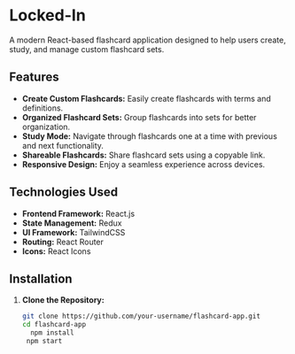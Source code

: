 # Locked-In 

A modern React-based flashcard application designed to help users create, study, and manage custom flashcard sets. 

## Features

- **Create Custom Flashcards:** Easily create flashcards with terms and definitions.
- **Organized Flashcard Sets:** Group flashcards into sets for better organization.
- **Study Mode:** Navigate through flashcards one at a time with previous and next functionality.
- **Shareable Flashcards:** Share flashcard sets using a copyable link.
- **Responsive Design:** Enjoy a seamless experience across devices.

## Technologies Used

- **Frontend Framework:** React.js
- **State Management:** Redux
- **UI Framework:** TailwindCSS
- **Routing:** React Router
- **Icons:** React Icons

## Installation

1. **Clone the Repository:**
   ```bash
   git clone https://github.com/your-username/flashcard-app.git
   cd flashcard-app
     npm install
    npm start

